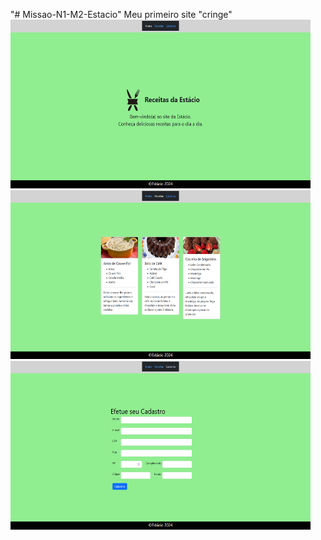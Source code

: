 "# Missao-N1-M2-Estacio" 
Meu primeiro site "cringe"
  <a href="https://github.com/SashaCardoso/Missao-N1-M2-Estacio/blob/main/firefox_j8KjF3fb67.png">
      <img src="https://github.com/SashaCardoso/Missao-N1-M2-Estacio/blob/main/firefox_j8KjF3fb67.png" width="480" height="270">
  </a>
    <a href="https://github.com/SashaCardoso/Missao-N1-M2-Estacio/blob/main/firefox_0rOz05AtkI.png">
      <img src="https://github.com/SashaCardoso/Missao-N1-M2-Estacio/blob/main/firefox_0rOz05AtkI.png" width="480" height="270">
  </a>
    <a href="https://github.com/SashaCardoso/Missao-N1-M2-Estacio/blob/main/firefox_ulKqHLOM4o.png">
      <img src="https://github.com/SashaCardoso/Missao-N1-M2-Estacio/blob/main/firefox_ulKqHLOM4o.png" width="480" height="270">
  </a>
